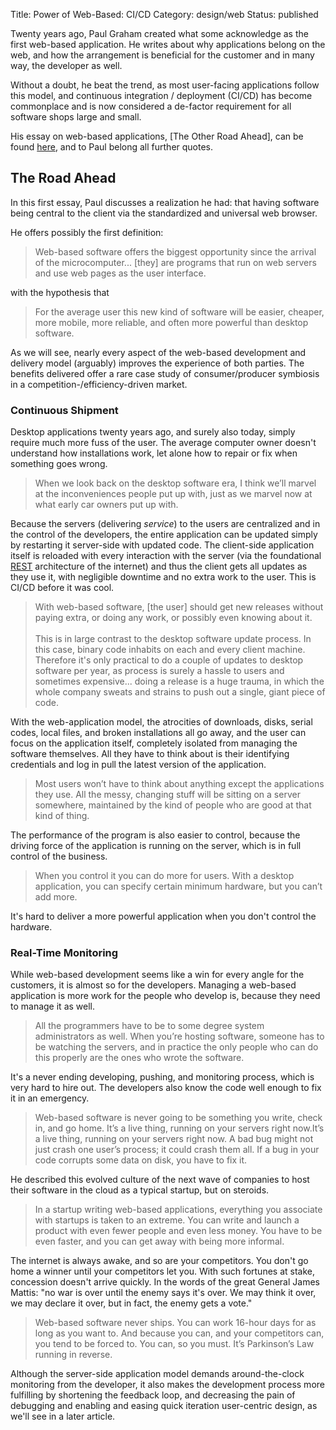 Title: Power of Web-Based: CI/CD
Category: design/web
Status: published

Twenty years ago, Paul Graham created what some acknowledge as the first web-based application. He writes about why applications belong on the web, and how the arrangement is beneficial for the customer and in many way, the developer as well.

Without a doubt, he beat the trend, as most user-facing applications follow this model, and continuous integration / deployment (CI/CD) has become commonplace and is now considered a de-factor requirement for all software shops large and small. 

His essay on web-based applications, [The Other Road Ahead], can be found <a href="http://paulgraham.com/road.html">here</a>, and to Paul belong all further quotes. 

## The Road Ahead

In this first essay, Paul discusses a realization he had: that having software being central to the client via the standardized and universal web browser.

He offers possibly the first definition: 
> Web-based software offers the biggest opportunity since the arrival of the microcomputer... [they] are programs that run on web servers and use web pages as the user interface.

with the hypothesis that
> For the average user this new kind of software will be easier, cheaper, more mobile, more reliable, and often more powerful than desktop software.

As we will see, nearly every aspect of the web-based development and delivery model (arguably) improves the experience of both parties. The benefits delivered offer a rare case study of consumer/producer symbiosis in a competition-/efficiency-driven market.   

### Continuous Shipment

Desktop applications twenty years ago, and surely also today, simply require much more fuss of the user. The average computer owner doesn't understand how installations work, let alone how to repair or fix when something goes wrong.
> When we look back on the desktop software era, I think we’ll marvel at the inconveniences people put up with, just as we marvel now at what early car owners put up with.

Because the servers (delivering _service_) to the users are centralized and in the control of the developers, the entire application can be updated simply by restarting it server-side with updated code. The client-side application itself is reloaded with every interaction with the server (via the foundational [REST](https://en.wikipedia.org/wiki/Representational_state_transfer) architecture of the internet) and thus the client gets all updates as they use it, with negligible downtime and no extra work to the user. This is CI/CD before it was cool.
> With web-based software, [the user] should get new releases without paying extra, or doing any work, or possibly even knowing about it. <br><br> This is in large contrast to the desktop software update process. In this case, binary code inhabits on each and every client machine. Therefore it's only practical to do a couple of updates to desktop software per year, as process is surely a hassle to users and sometimes expensive... doing a release is a huge trauma, in which the whole company sweats and strains to push out a single, giant piece of code.  

With the web-application model, the atrocities of downloads, disks, serial codes, local files, and broken installations all go away, and the user can focus on the application itself, completely isolated from managing the software themselves. All they have to think about is their identifying credentials and log in pull the latest version of the application. 
> Most users won’t have to think about anything except the applications they use. All the messy, changing stuff will be sitting on a server somewhere, maintained by the kind of people who are good at that kind of thing.

The performance of the program is also easier to control, because the driving force of the application is running on the server, which is in full control of the business.
> When you control it you can do more for users. With a desktop application, you can specify certain minimum hardware, but you can’t add more.

It's hard to deliver a more powerful application when you don't control the hardware.

### Real-Time Monitoring

While web-based development seems like a win for every angle for the customers, it is almost so for the developers. Managing a web-based application is more work for the people who develop is, because they need to manage it as well.  
> All the programmers have to be to some degree system administrators as well. When you’re hosting software, someone has to be watching the servers, and in practice the only people who can do this properly are the ones who wrote the software.

It's a never ending developing, pushing, and monitoring process, which is very hard to hire out. The developers also know the code well enough to fix it in an emergency.
> Web-based software is never going to be something you write, check in, and go home. It’s a live thing, running on your servers right now.It’s a live thing, running on your servers right now. A bad bug might not just crash one user’s process; it could crash them all. If a bug in your code corrupts some data on disk, you have to fix it.

He described this evolved culture of the next wave of companies to host their software in the cloud as a typical startup, but on steroids.
> In a startup writing web-based applications, everything you associate with startups is taken to an extreme. You can write and launch a product with even fewer people and even less money. You have to be even faster, and you can get away with being more informal.

The internet is always awake, and so are your competitors. You don't go home a winner until your competitors let you. With such fortunes at stake, concession doesn't arrive quickly.  In the words of the great General James Mattis: "no war is over until the enemy says it's over. We may think it over, we may declare it over, but in fact, the enemy gets a vote."
> Web-based software never ships. You can work 16-hour days for as long as you want to. And because you can, and your competitors can, you tend to be forced to. You can, so you must. It’s Parkinson’s Law running in reverse.

Although the server-side application model demands around-the-clock monitoring from the developer, it also makes the development process more fulfilling by shortening the feedback loop, and decreasing the pain of debugging and enabling and easing quick iteration  user-centric design, as we'll see in a later article.  